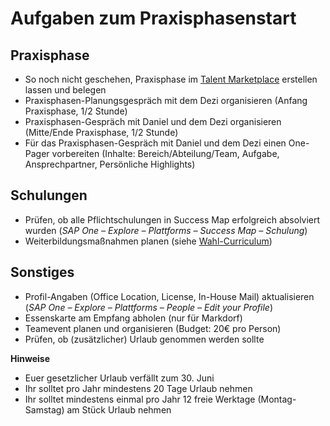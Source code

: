 # Aufgaben zum Praxisphasenstart

## Praxisphase
- So noch nicht geschehen, Praxisphase im [Talent Marketplace](https://sapit-home-prod-004.launchpad.cfapps.eu10.hana.ondemand.com/site#talentmarketplace-Display) erstellen lassen und belegen
- Praxisphasen-Planungsgespräch mit dem Dezi organisieren (Anfang Praxisphase, 1/2 Stunde)
- Praxisphasen-Gespräch mit Daniel und dem Dezi organisieren (Mitte/Ende Praxisphase, 1/2 Stunde)
- Für das Praxisphasen-Gespräch mit Daniel und dem Dezi einen One-Pager vorbereiten (Inhalte: Bereich/Abteilung/Team, Aufgabe, Ansprechpartner, Persönliche Highlights)

## Schulungen
- Prüfen, ob alle Pflichtschulungen in Success Map erfolgreich absolviert wurden (_SAP One – Explore – Plattforms – Success Map – Schulung_)
-	Weiterbildungsmaßnahmen planen (siehe [Wahl-Curriculum](https://sap.sharepoint.com/:u:/r/teams/VocationalTrainingGermany/SitePages/Wahl-Curriculum.aspx?csf=1&web=1&e=2ChpTH))

## Sonstiges
- Profil-Angaben (Office Location, License, In-House Mail) aktualisieren (_SAP One – Explore – Plattforms – People – Edit your Profile_)
- Essenskarte am Empfang abholen (nur für Markdorf)
- Teamevent planen und organisieren (Budget: 20€ pro Person)
- Prüfen, ob (zusätzlicher) Urlaub genommen werden sollte

**Hinweise**
- Euer gesetzlicher Urlaub verfällt zum 30. Juni
- Ihr solltet pro Jahr mindestens 20 Tage Urlaub nehmen
- Ihr solltet mindestens einmal pro Jahr 12 freie Werktage (Montag-Samstag) am Stück Urlaub nehmen
